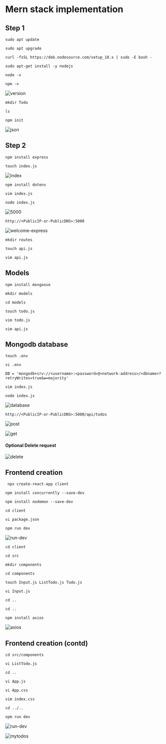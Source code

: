 # Mern stack implementation

## Step 1

`sudo apt update`

`sudo apt upgrade`

`curl -fsSL https://deb.nodesource.com/setup_18.x | sudo -E bash -`

`sudo apt-get install -y nodejs`

`node -v`

`npm -v`

![version](./Images/node%20version.PNG)


`mkdir Todo`

`ls`

`npm init`

![json](./Images/ls%20Json.PNG)


## Step 2

`npm install express`

`touch index.js`

![index](./Images/index-js.PNG)

`npm install dotenv`

`vim index.js`

`node index.js`

![5000](./Images/port-5000.PNG)

`http://<PublicIP-or-PublicDNS>:5000`

![welcome-express](./Images/welcome-to-express.PNG)

`mkdir routes`

`touch api.js`

`vim api.js`

## Models

`npm install mongoose`

`mkdir models`

`cd models`

`touch todo.js`

`vim todo.js`

`vim api.js`

## Mongodb database

`touch .env`

`vi .env`

`DB = 'mongodb+srv://<username>:<password>@<network-address>/<dbname>?retryWrites=true&w=majority'`

`vim index.js`

`node index.js`

![database](./Images/database-connect.PNG)

`http://<PublicIP-or-PublicDNS>:5000/api/todos`

![post](./Images/Post1.PNG)


![get](./Images/Get1.PNG)

#### Optional Delete request

![delete](./Images/Delete-request.PNG)


## Frontend creation

` npx create-react-app client`

`npm install concurrently --save-dev`

`npm install nodemon --save-dev`

`cd client`

`vi package.json`

`npm run dev`

![run-dev](./Images/localhost3000.PNG)

`cd client`

`cd src`

`mkdir components`

`cd components`

`touch Input.js ListTodo.js Todo.js`

`vi Input.js`

`cd ..`

`cd ..`

`npm install axios`

![axios](./Images/install%20Axios.PNG)


## Frontend creation (contd)

`cd src/components`

`vi ListTodo.js`

`cd ..`

`vi App.js`

`vi App.css`

`vim index.css`

`cd ../..`

`npm run dev`

![run-dev](./Images/Run-build.PNG)

![mytodos](./Images/mytodos.PNG)

